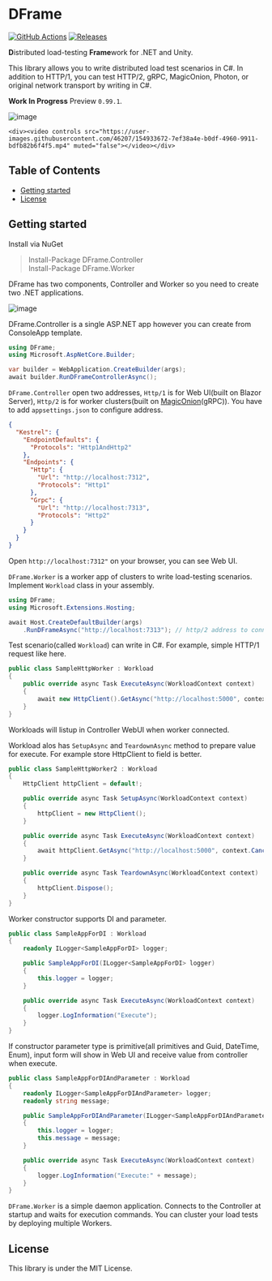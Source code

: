 # DFrame
[![GitHub Actions](https://github.com/Cysharp/DFrame/workflows/Build-Debug/badge.svg)](https://github.com/Cysharp/DFrame/actions) [![Releases](https://img.shields.io/github/release/Cysharp/DFrame.svg)](https://github.com/Cysharp/DFrame/releases)

**D**istributed load-testing **Frame**work for .NET and Unity.

This library allows you to write distributed load test scenarios in C#. In addition to HTTP/1, you can test HTTP/2, gRPC, MagicOnion, Photon, or original network transport by writing in C#.

**Work In Progress** Preview `0.99.1`.

![image](https://user-images.githubusercontent.com/46207/154911899-ad34d09d-e97f-42c2-a6e2-add63ead356c.png)

 ```<div><video controls src="https://user-images.githubusercontent.com/46207/154933672-7ef38a4e-b0df-4960-9911-bdfb82b6f4f5.mp4" muted="false"></video></div>```

<!-- START doctoc generated TOC please keep comment here to allow auto update -->
<!-- DON'T EDIT THIS SECTION, INSTEAD RE-RUN doctoc TO UPDATE -->
## Table of Contents

- [Getting started](#getting-started)
- [License](#license)

<!-- END doctoc generated TOC please keep comment here to allow auto update -->

Getting started
---
Install via NuGet

> Install-Package DFrame.Controller  
> Install-Package DFrame.Worker  

DFrame has two components, Controller and Worker so you need to create two .NET applications.

![image](https://user-images.githubusercontent.com/46207/154921606-b9955331-1d15-4c4f-a769-faeb61b13872.png)

DFrame.Controller is a single ASP.NET app however you can create from ConsoleApp template.

```csharp
using DFrame;
using Microsoft.AspNetCore.Builder;

var builder = WebApplication.CreateBuilder(args);
await builder.RunDFrameControllerAsync();
```

`DFrame.Controller` open two addresses, `Http/1` is for Web UI(built on Blazor Server), `Http/2` is for worker clusters(built on [MagicOnion](https://github.com/Cysharp/MagicOnion/)(gRPC)). You have to add `appsettings.json` to configure address.

```json
{
  "Kestrel": {
    "EndpointDefaults": {
      "Protocols": "Http1AndHttp2"
    },
    "Endpoints": {
      "Http": {
        "Url": "http://localhost:7312",
        "Protocols": "Http1"
      },
      "Grpc": {
        "Url": "http://localhost:7313",
        "Protocols": "Http2"
      }
    }
  }
}
```

Open `http://localhost:7312"` on your browser, you can see Web UI.

`DFrame.Worker` is a worker app of clusters to write load-testing scenarios. Implement `Workload` class in your assembly.

```csharp
using DFrame;
using Microsoft.Extensions.Hosting;

await Host.CreateDefaultBuilder(args)
    .RunDFrameAsync("http://localhost:7313"); // http/2 address to connect controller
```

Test scenario(called `Workload`) can write in C#. For example, simple HTTP/1 request like here.

```csharp
public class SampleHttpWorker : Workload
{
    public override async Task ExecuteAsync(WorkloadContext context)
    {
        await new HttpClient().GetAsync("http://localhost:5000", context.CancellationToken);
    }
}
```

Workloads will listup in Controller WebUI when worker connected.

Workload alos has `SetupAsync` and `TeardownAsync` method to prepare value for execute. For example store HttpClient to field is better.

```csharp
public class SampleHttpWorker2 : Workload
{
    HttpClient httpClient = default!;

    public override async Task SetupAsync(WorkloadContext context)
    {
        httpClient = new HttpClient();
    }

    public override async Task ExecuteAsync(WorkloadContext context)
    {
        await httpClient.GetAsync("http://localhost:5000", context.CancellationToken);
    }

    public override async Task TeardownAsync(WorkloadContext context)
    {
        httpClient.Dispose();
    }
}
```

Worker constructor supports DI and parameter.

```csharp
public class SampleAppForDI : Workload
{
    readonly ILogger<SampleAppForDI> logger;

    public SampleAppForDI(ILogger<SampleAppForDI> logger)
    {
        this.logger = logger;
    }

    public override async Task ExecuteAsync(WorkloadContext context)
    {
        logger.LogInformation("Execute");
    }
}
```

If constructor parameter type is primitive(all primitives and Guid, DateTime, Enum), input form will show in Web UI and receive value from controller when execute.

```csharp
public class SampleAppForDIAndParameter : Workload
{
    readonly ILogger<SampleAppForDIAndParameter> logger;
    readonly string message;

    public SampleAppForDIAndParameter(ILogger<SampleAppForDIAndParameter> logger, string message)
    {
        this.logger = logger;
        this.message = message;
    }

    public override async Task ExecuteAsync(WorkloadContext context)
    {
        logger.LogInformation("Execute:" + message);
    }
}
```

`DFrame.Worker` is a simple daemon application. Connects to the Controller at startup and waits for execution commands. You can cluster your load tests by deploying multiple Workers.

License
---
This library is under the MIT License.
